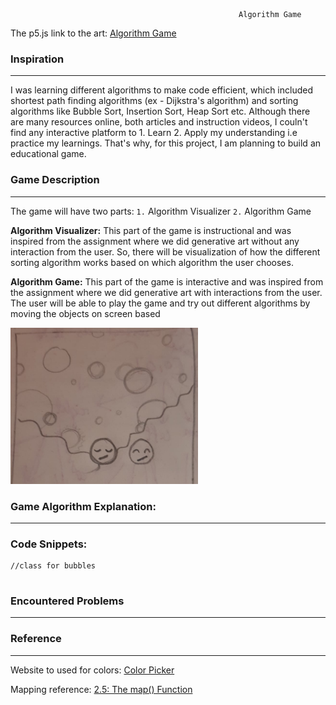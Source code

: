                                                        Algorithm Game


  

The p5.js link to the art: [Algorithm Game](https://editor.p5js.org/maishahoq/sketches/3w7Z017ey)




### Inspiration 
***   

I was learning different algorithms to make code efficient, which included shortest path finding algorithms (ex - Dijkstra's algorithm) and sorting algorithms like Bubble Sort, Insertion Sort, Heap Sort etc. Although there are many resources online, both articles and instruction videos, I couln't find any interactive platform to 1. Learn 2. Apply my understanding i.e practice my learnings. That's why, for this project, I am planning to build an educational game.


### Game Description
***   


The game will have two parts: `1.` Algorithm Visualizer 
                              `2.` Algorithm Game

__Algorithm Visualizer:__  This part of the game is instructional and was inspired from the assignment where we did generative art without any interaction from the user. So, there will be visualization of how the different sorting algorithm works based on which algorithm the user chooses.

__Algorithm Game:__ This part of the game is interactive and was inspired from the assignment where we did generative art with interactions from the user. The user will be able to play the game and try out different algorithms by moving the objects on screen based                        
                              
<img style="float:center;"  src="https://github.com/maishahoq/Intro-to-IM/blob/main/Assignment/Assignment3/273815152_470724207876264_2122613047034017782_n.jpg" alt="Inspiration" width="300"  /> 


### Game Algorithm Explanation: 

***   




### Code Snippets: 

```````````````````````````````````````````````
//class for bubbles


```````````````````````````````````````````````

### Encountered Problems

***


### Reference

***

Website to used for colors: [Color Picker](https://htmlcolorcodes.com/color-picker/)

Mapping reference: [2.5: The map() Function](https://www.youtube.com/watch?v=nicMAoW6u1g)



